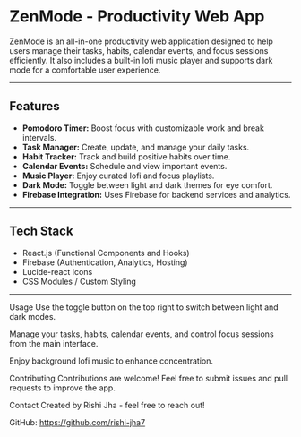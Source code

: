 # ZenMode - Productivity Web App

ZenMode is an all-in-one productivity web application designed to help users manage their tasks, habits, calendar events, and focus sessions efficiently. It also includes a built-in lofi music player and supports dark mode for a comfortable user experience.

---

## Features

- **Pomodoro Timer:** Boost focus with customizable work and break intervals.
- **Task Manager:** Create, update, and manage your daily tasks.
- **Habit Tracker:** Track and build positive habits over time.
- **Calendar Events:** Schedule and view important events.
- **Music Player:** Enjoy curated lofi and focus playlists.
- **Dark Mode:** Toggle between light and dark themes for eye comfort.
- **Firebase Integration:** Uses Firebase for backend services and analytics.

---

## Tech Stack

- React.js (Functional Components and Hooks)
- Firebase (Authentication, Analytics, Hosting)
- Lucide-react Icons
- CSS Modules / Custom Styling

---

Usage
Use the toggle button on the top right to switch between light and dark modes.

Manage your tasks, habits, calendar events, and control focus sessions from the main interface.

Enjoy background lofi music to enhance concentration.

Contributing
Contributions are welcome! Feel free to submit issues and pull requests to improve the app.

Contact
Created by Rishi Jha - feel free to reach out!

GitHub: https://github.com/rishi-jha7
